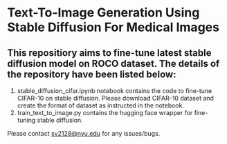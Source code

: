 # Text-To-Image Generation Using Stable Diffusion For Medical Images



## This repositiory aims to fine-tune latest stable diffusion model on ROCO dataset. The details of the repository have been listed below:

1. stable_diffusion_cifar.ipynb notebook contains the code to fine-tune CIFAR-10 on stable diffusion. Please download CIFAR-10 dataset and create the format of dataset as instructed in the notebook.
2. train_text_to_image.py contains the hugging face wrapper for fine-tuning stable diffusion.

Please contact sv2128@nyu.edu for any issues/bugs.
